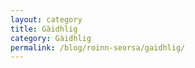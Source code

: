 ```yaml
---
layout: category
title: Gàidhlig
category: Gàidhlig
permalink: /blog/roinn-seorsa/gaidhlig/
---
```

